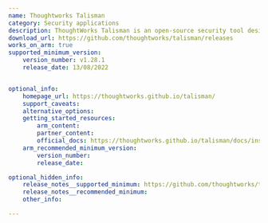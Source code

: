 ```yaml
---
name: Thoughtworks Talisman
category: Security applications
description: ThoughtWorks Talisman is an open-source security tool designed to prevent the accidental inclusion of sensitive information in git repositories.
download_url: https://github.com/thoughtworks/talisman/releases
works_on_arm: true
supported_minimum_version:
    version_number: v1.28.1
    release_date: 13/08/2022


optional_info:
    homepage_url: https://thoughtworks.github.io/talisman/
    support_caveats:
    alternative_options:
    getting_started_resources:
        arm_content:
        partner_content:
        official_docs: https://thoughtworks.github.io/talisman/docs/installation
    arm_recommended_minimum_version:
        version_number:
        release_date:

optional_hidden_info:
    release_notes__supported_minimum: https://github.com/thoughtworks/talisman/releases/tag/v1.28.1
    release_notes__recommended_minimum:
    other_info:

---
```

